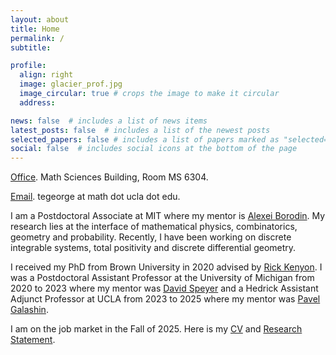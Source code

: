 ```yaml
---
layout: about
title: Home
permalink: /
subtitle: 

profile:
  align: right
  image: glacier_prof.jpg
  image_circular: true # crops the image to make it circular
  address:  

news: false  # includes a list of news items
latest_posts: false  # includes a list of the newest posts
selected_papers: false # includes a list of papers marked as "selected={true}"
social: false  # includes social icons at the bottom of the page
---
```

<p><a href='#'>Office</a>. Math Sciences Building, Room MS 6304.</p>
<p><a href='#'>Email</a>. tegeorge at math dot ucla dot edu.</p>

I am a Postdoctoral Associate at MIT where my mentor is [Alexei Borodin](https://math.mit.edu/directory/profile.html?pid=1222). My research lies at the interface of mathematical physics, combinatorics, geometry and probability. Recently, I have been working on discrete integrable systems, total positivity and discrete differential geometry.

I received my PhD from Brown University in 2020 advised by [Rick Kenyon](https://gauss.math.yale.edu/~rwk25/). I was a Postdoctoral Assistant Professor at the University of Michigan from 2020 to 2023 where my mentor was [David Speyer](http://www-personal.umich.edu/~speyer/) and a Hedrick Assistant Adjunct Professor at UCLA from 2023 to 2025 where my mentor was [Pavel Galashin](https://www.math.ucla.edu/~galashin/).

I am on the job market in the Fall of 2025. Here is my [CV](CV2.pdf) and [Research Statement](RS3.pdf).
